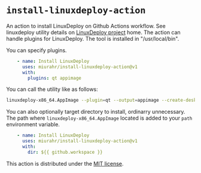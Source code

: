 # `install-linuxdeploy-action`

An action to install LinuxDeploy on Github Actions workflow.
See linuxdeploy utility details on [LinuxDeploy project](https://github.com/linuxdeploy/linuxdeploy) home.
The action can handle plugins for LinuxDeploy.
The tool is installed in "/usr/local/bin".

You can specify plugins.

```yml
    - name: Install LinuxDeploy
      uses: miurahr/install-linuxdeploy-action@v1
      with:
        plugins: qt appimage
```
You can call the utility like as follows:

```bash
linuxdeploy-x86_64.AppImage --plugin=qt --output=appimage --create-desktop-file --executable=Apps --appdir appdir --icon-file=Apps.svg
```

You can also optionally target directory to install, ordinarry unnecessary.
The path where `linuxdeploy-x86_64.AppImage` located is
added to your `path` environment variable.

```yml
    - name: Install LinuxDeploy
      uses: miurahr/install-linuxdeploy-action@v1
      with:
        dir: ${{ github.workspace }}
```

This action is distributed under the [MIT license](LICENSE).

